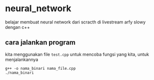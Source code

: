 # neural_network
belajar membuat neural network dari scracth di livestream arfy slowy dengan c++

## cara jalankan program

kita menggunakan file ``test.cpp`` untuk mencoba fungsi yang kita, untuk menjalankannya
```
g++ -o nama_binari nama_file.cpp
./nama_binari
```
